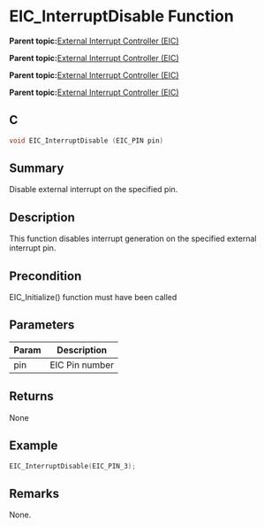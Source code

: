 # EIC\_InterruptDisable Function

**Parent topic:**[External Interrupt Controller \(EIC\)](GUID-39448E4A-BB16-4C96-8928-77A4AC964728.md)

**Parent topic:**[External Interrupt Controller \(EIC\)](GUID-CD1E7DE5-591C-47DF-AA1B-60D83752B93F.md)

**Parent topic:**[External Interrupt Controller \(EIC\)](GUID-0FA8D568-78B0-478D-8936-46B273757F9E.md)

**Parent topic:**[External Interrupt Controller \(EIC\)](GUID-EB8189C1-87AA-4B04-90B3-1853974192C7.md)

## C

```c
void EIC_InterruptDisable (EIC_PIN pin)
```

## Summary

Disable external interrupt on the specified pin.

## Description

This function disables interrupt generation on the specified external interrupt pin.

## Precondition

EIC\_Initialize\(\) function must have been called

## Parameters

|Param|Description|
|-----|-----------|
|pin|EIC Pin number|

## Returns

None

## Example

```c
EIC_InterruptDisable(EIC_PIN_3);
```

## Remarks

None.

